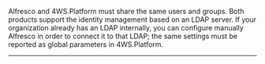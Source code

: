 Alfresco and 4WS.Platform must share the same users and groups. Both products support the identity management based on an LDAP server.
If your organization already has an LDAP internally, you can configure manually Alfresco in order to connect it to that LDAP; the same settings must be reported as global parameters in 4WS.Platform.

                

---



